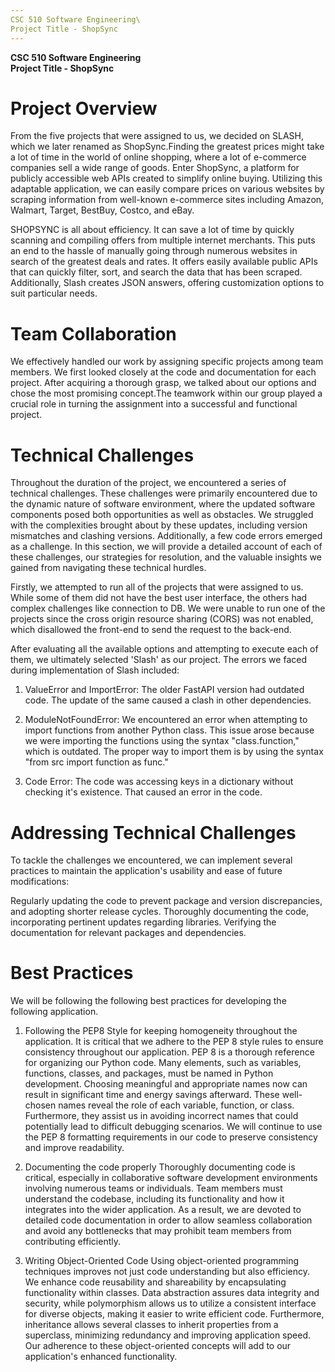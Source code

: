 ```yaml
---
CSC 510 Software Engineering\
Project Title - ShopSync
---
```


**CSC 510 Software Engineering\
Project Title - ShopSync**

# Project Overview

From the five projects that were assigned to us, we decided on SLASH,
which we later renamed as ShopSync.Finding the greatest prices might
take a lot of time in the world of online shopping, where a lot of
e-commerce companies sell a wide range of goods. Enter ShopSync, a
platform for publicly accessible web APIs created to simplify online
buying. Utilizing this adaptable application, we can easily compare
prices on various websites by scraping information from well-known
e-commerce sites including Amazon, Walmart, Target, BestBuy, Costco, and
eBay.

SHOPSYNC is all about efficiency. It can save a lot of time by quickly
scanning and compiling offers from multiple internet merchants. This
puts an end to the hassle of manually going through numerous websites in
search of the greatest deals and rates. It offers easily available
public APIs that can quickly filter, sort, and search the data that has
been scraped. Additionally, Slash creates JSON answers, offering
customization options to suit particular needs.

# Team Collaboration

We effectively handled our work by assigning specific projects among
team members. We first looked closely at the code and documentation for
each project. After acquiring a thorough grasp, we talked about our
options and chose the most promising concept.The teamwork within our
group played a crucial role in turning the assignment into a successful
and functional project.

# Technical Challenges

Throughout the duration of the project, we encountered a series of
technical challenges. These challenges were primarily encountered due to
the dynamic nature of software environment, where the updated software
components posed both opportunities as well as obstacles. We struggled
with the complexities brought about by these updates, including version
mismatches and clashing versions. Additionally, a few code errors
emerged as a challenge. In this section, we will provide a detailed
account of each of these challenges, our strategies for resolution, and
the valuable insights we gained from navigating these technical hurdles.

Firstly, we attempted to run all of the projects that were assigned to
us. While some of them did not have the best user interface, the others
had complex challenges like connection to DB. We were unable to run one
of the projects since the cross origin resource sharing (CORS) was not
enabled, which disallowed the front-end to send the request to the
back-end.

After evaluating all the available options and attempting to execute
each of them, we ultimately selected 'Slash' as our project. The errors
we faced during implementation of Slash included:

1.  ValueError and ImportError: The older FastAPI version had outdated
    code. The update of the same caused a clash in other dependencies.

2.  ModuleNotFoundError: We encountered an error when attempting to
    import functions from another Python class. This issue arose because
    we were importing the functions using the syntax \"class.function,\"
    which is outdated. The proper way to import them is by using the
    syntax \"from src import function as func.\"

3.  Code Error: The code was accessing keys in a dictionary without
    checking it's existence. That caused an error in the code.

# Addressing Technical Challenges

To tackle the challenges we encountered, we can implement several
practices to maintain the application's usability and ease of future
modifications:

Regularly updating the code to prevent package and version
discrepancies, and adopting shorter release cycles. Thoroughly
documenting the code, incorporating pertinent updates regarding
libraries. Verifying the documentation for relevant packages and
dependencies.

# Best Practices

We will be following the following best practices for developing the
following application.

1.  Following the PEP8 Style for keeping homogeneity throughout the
    application. It is critical that we adhere to the PEP 8 style rules
    to ensure consistency throughout our application. PEP 8 is a
    thorough reference for organizing our Python code. Many elements,
    such as variables, functions, classes, and packages, must be named
    in Python development. Choosing meaningful and appropriate names now
    can result in significant time and energy savings afterward. These
    well-chosen names reveal the role of each variable, function, or
    class. Furthermore, they assist us in avoiding incorrect names that
    could potentially lead to difficult debugging scenarios. We will
    continue to use the PEP 8 formatting requirements in our code to
    preserve consistency and improve readability.

2.  Documenting the code properly Thoroughly documenting code is
    critical, especially in collaborative software development
    environments involving numerous teams or individuals. Team members
    must understand the codebase, including its functionality and how it
    integrates into the wider application. As a result, we are devoted
    to detailed code documentation in order to allow seamless
    collaboration and avoid any bottlenecks that may prohibit team
    members from contributing efficiently.

3.  Writing Object-Oriented Code Using object-oriented programming
    techniques improves not just code understanding but also efficiency.
    We enhance code reusability and shareability by encapsulating
    functionality within classes. Data abstraction assures data
    integrity and security, while polymorphism allows us to utilize a
    consistent interface for diverse objects, making it easier to write
    efficient code. Furthermore, inheritance allows several classes to
    inherit properties from a superclass, minimizing redundancy and
    improving application speed. Our adherence to these object-oriented
    concepts will add to our application's enhanced functionality.
